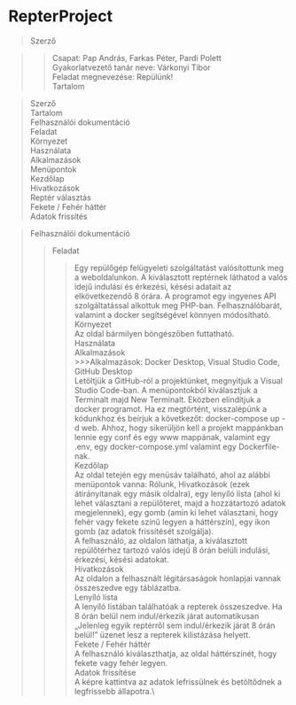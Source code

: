 # RepterProject

>Szerző



>>Csapat: Pap András, Farkas Péter, Pardi Polett\
>>Gyakorlatvezető tanár neve: Várkonyi Tibor\
>>Feladat megnevezése: Repülünk!\
>>Tartalom

>Szerző\
>Tartalom\
>Felhasználói dokumentáció\
>Feladat\
>Környezet\
>Használata\
>Alkalmazások\
>Menüpontok\
>Kezdőlap\
>Hivatkozások\
>Reptér választás\
>Fekete / Fehér háttér\
>Adatok frissítés


>Felhasználói dokumentáció
>>Feladat
>>>Egy repülőgép felügyeleti szolgáltatást valósítottunk meg a weboldalunkon. A kiválasztott reptérnek láthatod a valós idejű indulási és érkezési, késési adatait az elkövetkezendő 8 órára. A programot egy ingyenes API szolgáltatással alkottuk meg PHP-ban. Felhasználóbarát, valamint a docker segítségével könnyen módosítható.\
>>Környezet\
>>Az oldal bármilyen böngészőben futtatható.\
>Használata\
>>Alkalmazások\
	>>>Alkalmazások: Docker Desktop, Visual Studio Code, GitHub Desktop\
>>>Letöltjük a GitHub-ról a projektünket, megnyitjuk a Visual Studio Code-ban. A menüpontokból kiválasztjuk a Terminalt majd New Terminalt.  Eközben elindítjuk a docker programot. Ha ez megtörtént, visszalépünk a kódunkhoz és beírjuk a következőt: docker-compose up -d web. Ahhoz, hogy sikerüljön kell a projekt mappánkban lennie egy conf és egy www mappának, valamint egy .env, egy docker-compose.yml valamint egy Dockerfile-nak.\
>>Kezdőlap\
>>>Az oldal tetején egy menüsáv található, ahol az alábbi menüpontok vanna: Rólunk, Hivatkozások (ezek átirányítanak egy másik oldalra), egy lenyíló lista (ahol ki lehet választani a repülőteret, majd a hozzátartozó adatok megjelennek), egy gomb (amin ki lehet választani, hogy fehér vagy fekete színű legyen a háttérszín), egy ikon gomb (az adatok frissítését szolgálja).\
A felhasználó, az oldalon láthatja, a kiválasztott repülőtérhez tartozó valós idejű 8 órán belüli indulási, érkezési, késési adatokat.\
>>Hivatkozások\
>>>Az oldalon a felhasznált légitársaságok honlapjai vannak összeszedve egy táblázatba.\
>>Lenyíló lista\
>>>A lenyíló listában találhatóak a repterek összeszedve. Ha 8 órán belül nem indul/érkezik járat automatikusan „Jelenleg egyik reptérről sem indul/érkezik járat 8 órán belül!” üzenet lesz a repterek kilistázása helyett.\
>>Fekete / Fehér háttér\
>>>A felhasználó kiválaszthatja, az oldal háttérszínét, hogy fekete vagy fehér legyen.\
>>Adatok frissítése\
>>>A képre kattintva az adatok lefrissülnek és betöltődnek a legfrissebb állapotra.\

